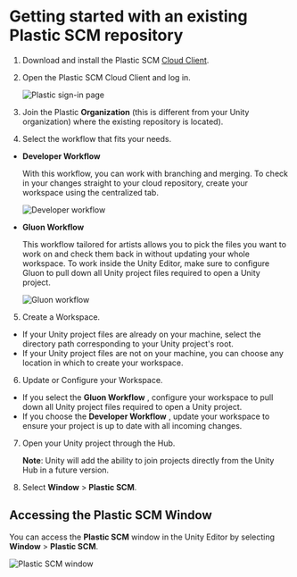 # Getting started with an existing Plastic SCM repository

1. Download and install the Plastic SCM [Cloud Client](https://www.plasticscm.com/download/).

2. Open the Plastic SCM Cloud Client and log in.

   ![Plastic sign-in page](images/SignIn.png)

3. Join the Plastic **Organization** (this is different from your Unity organization) where the existing repository is located).

4. Select the workflow that fits your needs.

* **Developer Workflow**

  With this workflow, you can work with branching and merging. To check in your changes straight to your cloud repository, create your workspace using the centralized tab.

  ![Developer workflow](images/DeveloperWorkflow.png)

* **Gluon Workflow**

    This workflow tailored for artists allows you to pick the files you want to work on and check them back in without updating your whole workspace. To work inside the Unity Editor, make sure to configure Gluon to pull down all Unity project files required to open a Unity project.

  ![Gluon workflow](images/GluonWorkflow.png)

5. Create a Workspace.

* If your Unity project files are already on your machine, select the directory path corresponding to your Unity project's root.
* If your Unity project files are not on your machine, you can choose any location in which to create your workspace.

6. Update or Configure your Workspace.

* If you select the **Gluon Workflow** , configure your workspace to pull down all Unity project files required to open a Unity project.
* If you choose the **Developer Workflow** , update your workspace to ensure your project is up to date with all incoming changes.

7. Open your Unity project through the Hub.

   **Note**: Unity will add the ability to join projects directly from the Unity Hub in a future version.

8. Select **Window** &gt; **Plastic SCM**.

## Accessing the Plastic SCM Window

You can access the **Plastic SCM** window in the Unity Editor by selecting **Window** &gt; **Plastic SCM**.

![Plastic SCM window](images/AccessingPlastic.png)

